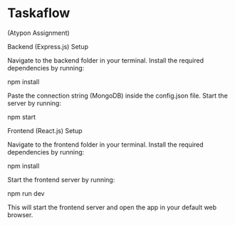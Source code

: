 # Taskaflow
(Atypon Assignment)

Backend (Express.js) Setup

Navigate to the backend folder in your terminal.
Install the required dependencies by running:

npm install

Paste the connection string (MongoDB) inside the config.json file. Start the server by running:

npm start

Frontend (React.js) Setup

Navigate to the frontend folder in your terminal.
Install the required dependencies by running:

npm install

Start the frontend server by running:

npm run dev

This will start the frontend server and open the app in your default web browser.
